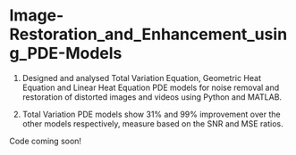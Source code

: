 # Image-Restoration_and_Enhancement_using_PDE-Models

1. Designed and analysed Total Variation Equation, Geometric Heat Equation and Linear Heat Equation PDE models for noise removal and restoration of distorted images and videos using Python and MATLAB. 

2. Total Variation PDE models show 31% and 99% improvement over the other models respectively, measure based on the SNR and MSE ratios.

Code coming soon!
